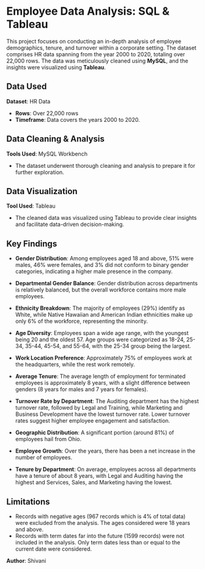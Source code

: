 # Employee Data Analysis: SQL & Tableau

This project focuses on conducting an in-depth analysis of employee demographics, tenure, and turnover within a corporate setting. The dataset comprises HR data spanning from the year 2000 to 2020, totaling over 22,000 rows. The data was meticulously cleaned using **MySQL**, and the insights were visualized using **Tableau**.

## Data Used

**Dataset**: HR Data
- **Rows**: Over 22,000 rows
- **Timeframe**: Data covers the years 2000 to 2020.

## Data Cleaning & Analysis

**Tools Used**: MySQL Workbench
- The dataset underwent thorough cleaning and analysis to prepare it for further exploration.

## Data Visualization

**Tool Used**: Tableau
- The cleaned data was visualized using Tableau to provide clear insights and facilitate data-driven decision-making.

## Key Findings
- **Gender Distribution**: Among employees aged 18 and above, 51% were males, 46% were females, and 3% did not conform to binary gender categories, indicating a higher male presence in the company.

- **Departmental Gender Balance**: Gender distribution across departments is relatively balanced, but the overall workforce contains more male employees.

- **Ethnicity Breakdown**: The majority of employees (29%) identify as White, while Native Hawaiian and American Indian ethnicities make up only 6% of the workforce, representing the minority.

- **Age Diversity**: Employees span a wide age range, with the youngest being 20 and the oldest 57. Age groups were categorized as 18-24, 25-34, 35-44, 45-54, and 55-64, with the 25-34 group being the largest.

- **Work Location Preference**: Approximately 75% of employees work at the headquarters, while the rest work remotely.

- **Average Tenure**: The average length of employment for terminated employees is approximately 8 years, with a slight difference between genders (8 years for males and 7 years for females).

- **Turnover Rate by Department**: The Auditing department has the highest turnover rate, followed by Legal and Training, while Marketing and Business Development have the lowest turnover rate. Lower turnover rates suggest higher employee engagement and satisfaction.

- **Geographic Distribution**: A significant portion (around 81%) of employees hail from Ohio.

- **Employee Growth**: Over the years, there has been a net increase in the number of employees.

- **Tenure by Department**: On average, employees across all departments have a tenure of about 8 years, with Legal and Auditing having the highest and Services, Sales, and Marketing having the lowest.

## Limitations
- Records with negative ages (967 records which is 4% of total data) were excluded from the analysis. The ages considered were 18 years and above.
- Records with term dates far into the future (1599 records) were not included in the analysis. Only term dates less than or equal to the current date were considered.

**Author**: Shivani
